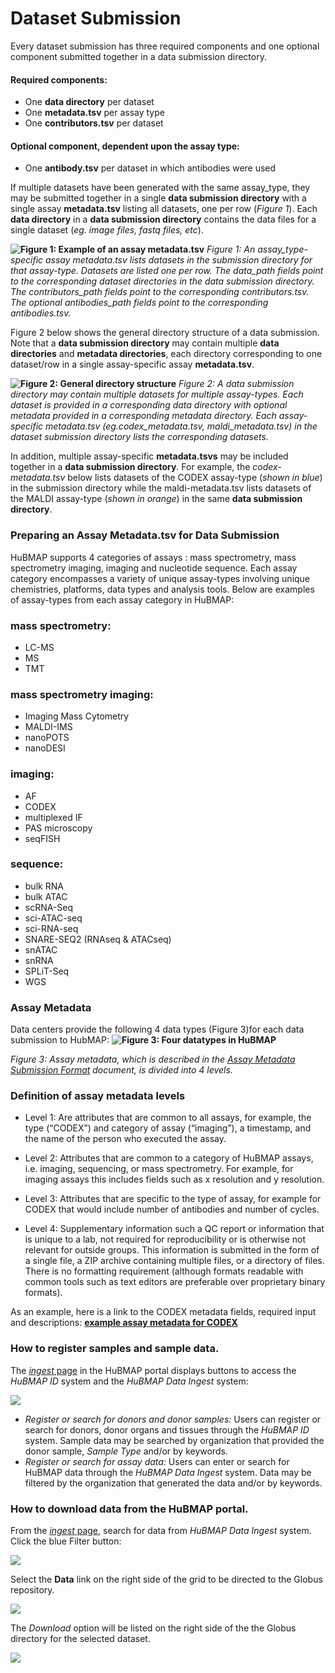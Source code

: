 # Dataset Submission

Every dataset submission has three required components and one optional component submitted together in a data submission directory.

#### Required components:

- One **data directory** per dataset 
- One **metadata.tsv** per assay type 
- One **contributors.tsv** per dataset
    
#### Optional component, dependent upon the assay type:
- One **antibody.tsv** per dataset in which antibodies were used


If multiple datasets have been generated with the same assay_type, they may be submitted together in a single **data submission directory** with a single assay **metadata.tsv** listing all datasets, one per row (*Figure 1*). Each **data directory**  in a **data submission directory** contains the data files for a single dataset (*eg. image files, fastq files, etc*).


**![Figure 1: Example of an assay metadata.tsv]()**
*Figure 1: An assay_type-specific assay metadata.tsv lists datasets in the submission directory for that assay-type. Datasets are listed one per row. The data_path fields point to the corresponding dataset directories in the data submission directory. The contributors_path fields point to the corresponding contributors.tsv. The optional antibodies_path fields point to the corresponding antibodies.tsv.*



Figure 2 below shows the general directory structure of a data submission. Note that a **data submission directory** may contain multiple **data directories** and **metadata directories**, each directory corresponding to one dataset/row in a single assay-specific assay **metadata.tsv**.

**![Figure 2: General directory structure](TBD)**
*Figure 2: A data submission directory may contain multiple datasets for multiple assay-types. Each dataset is provided in a corresponding data directory with optional metadata provided in a corresponding metadata directory. Each assay-specific metadata.tsv (eg.codex_metadata.tsv, maldi_metadata.tsv) in the dataset submission directory lists the corresponding datasets.*


In addition, multiple assay-specific **metadata.tsvs** may be included together in a **data submission directory**. For example, the *codex-metadata.tsv* below lists datasets of the CODEX assay-type (*shown in blue*) in the submission directory while the maldi-metadata.tsv lists datasets of the MALDI assay-type (*shown in orange*) in the same **data submission directory**.


### Preparing an Assay Metadata.tsv for Data Submission

HuBMAP supports 4 categories of assays : mass spectrometry, mass spectrometry imaging, imaging and nucleotide sequence. Each assay category encompasses a variety of unique assay-types involving unique chemistries, platforms, data types and analysis tools. Below are examples of assay-types from each assay category in HuBMAP:

### mass spectrometry:
- LC-MS
- MS
- TMT

### mass spectrometry imaging:
- Imaging Mass Cytometry
- MALDI-IMS
- nanoPOTS
- nanoDESI

### imaging:
- AF
- CODEX
- multiplexed IF
- PAS microscopy
- seqFISH

### sequence:
- bulk RNA
- bulk ATAC
- scRNA-Seq
- sci-ATAC-seq
- sci-RNA-seq
- SNARE-SEQ2 (RNAseq & ATACseq)
- snATAC
- snRNA
- SPLiT-Seq
- WGS

### Assay Metadata
Data centers provide the following 4 data types (Figure 3)for each data submission to HubMAP:
**![Figure 3: Four datatypes in HuBMAP](https://lh4.googleusercontent.com/roCn5JFuGk3-tTn-n8wPL8cCOQ07t7vCZMyxuPI92LgDCIBFV4LPhKAIGgrL66b9XvuR45eeaAy9474jbfABdEoOVKam6hC0fBTshzNz0CMUaAOYhrfL3d3nsQN0VVbvV3KMMGVE)**

*Figure 3: Assay metadata, which is described in the [Assay Metadata Submission Format](https://docs.google.com/document/d/1g82GpCpFDKew60XzAO4Siaw3ZXJjwsaCpgPwhqQZxIY/edit#heading=h.qeehtnf68fas) document, is divided into 4 levels.*

### Definition of assay metadata levels

- Level 1: Are attributes that are common to all assays, for example, the type (“CODEX”) and category of assay (“imaging”), a timestamp, and the name of the person who executed the assay.
    
- Level 2: Attributes that are common to a category of HuBMAP assays, i.e. imaging, sequencing, or mass spectrometry. For example, for imaging assays this includes fields such as x resolution and y resolution.
    
- Level 3: Attributes that are specific to the type of assay, for example for CODEX that would include number of antibodies and number of cycles.
    
- Level 4: Supplementary information such a QC report or information that is unique to a lab, not required for reproducibility or is otherwise not relevant for outside groups. This information is submitted in the form of a single file, a ZIP archive containing multiple files, or a directory of files. There is no formatting requirement (although formats readable with common tools such as text editors are preferable over proprietary binary formats).

As an example, here is a link to the CODEX metadata fields, required input and descriptions: 
**[example assay metadata for CODEX](https://github.com/hubmapconsortium/ingest-validation-tools/blob/master/docs/codex/README.md)**


### How to register samples and sample data.

The [*ingest* page](https://ingest.hubmapconsortium.org) in the HuBMAP portal displays buttons to access the *HuBMAP ID* system and the *HuBMAP Data Ingest* system:

![](https://lh6.googleusercontent.com/RZYfyffyjMBI3A3CJeUl4pIj1zAhsVQvEzouYgciB3KlJAQcKz6bZAEOVi-7TC65U7kV5Eh8681DWPM9ioAPq8Ah6Fg46N5nKvU8SX_olfmvvbERbrhMPEcfF4c54D-4g--_kM-P)

- *Register or search for donors and donor samples:*
Users can register or search for donors, donor organs and tissues through the *HuBMAP ID* system. Sample data may be searched by organization that provided the donor sample, *Sample Type* and/or by keywords.
- *Register or search for assay data:*
Users can enter or search for HuBMAP data through the *HuBMAP Data Ingest* system. Data may be filtered by the organization that generated the data and/or by keywords.

### How to download data from the HuBMAP portal.

From the [*ingest* page](https://ingest.hubmapconsortium.org), search for data from *HuBMAP Data Ingest* system. Click the blue Filter button:

![](https://lh3.googleusercontent.com/qxOCLtf_W2Z-zNUgogmYy4IQOrYuHloiYgTNmsUT42J6kSfF32sFM3IxzmkPev2dgGsn8X3DvxuB7kubZ4aBlENm0yVDnOuusFU1VGEGbFzd0cKD7NfK4Irn6qFOMFZ0yrtuGrIk)

Select the **Data** link on the right side of the grid to be directed to the Globus repository. 

![](https://lh4.googleusercontent.com/g5vZzYHUGpvU8tP7bfpZYDSAMduNBZ4kP7Ug_iXbXPQoVZ0lLRSAvvC9A6nrUjmkerV2ogrMGsUjeHzLN0Pjov-gkJPdVfmGng8lq2SfaDzXtCOupLxH8zJc2_0emHJOlXlRjbBj)

The *Download* option will be listed on the right side of the the Globus directory for the selected dataset.

![](https://lh6.googleusercontent.com/o0bTXiYGmELDK6NUGZQSMcNImXGiY3JWkGzT9Nzf5qCsLzRjXSgWKsopaJZWxk-1l18eys3frlzMAZkbh4DxE6dYF10Ldov9UGTDkZZLuT25NKSvjsJd-0Tmsma29MQwK-RRInwg)


